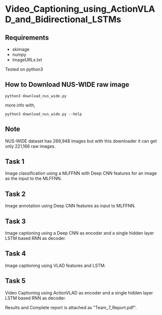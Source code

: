 # Video_Captioning_using_ActionVLAD_and_Bidirectional_LSTMs

## Requirements

- skimage
- numpy
- ImageURLs.txt

Tested on python3

## How to Download NUS-WIDE raw image

```
python3 download_nus_wide.py
```

more info with,

```
python3 download_nus_wide.py --help
```

## Note

NUS-WIDE dataset has 269,948 images but with this downloader it can get only 221,166 raw images.

## Task 1
Image classification using a MLFFNN with Deep CNN features for
an image as the input to the MLFFNN.

## Task 2
Image annotation using Deep CNN features as input to MLFFNN.

## Task 3 
Image captioning using a Deep CNN as encoder and a single hidden layer LSTM
based RNN as decoder.

## Task 4
Image captioning using VLAD features and LSTM.

## Task 5
Video Captioning using ActionVLAD as encoder and a single hidden
layer LSTM based RNN as decoder.

Results and Complete report is attached as "Team_7_Report.pdf".

